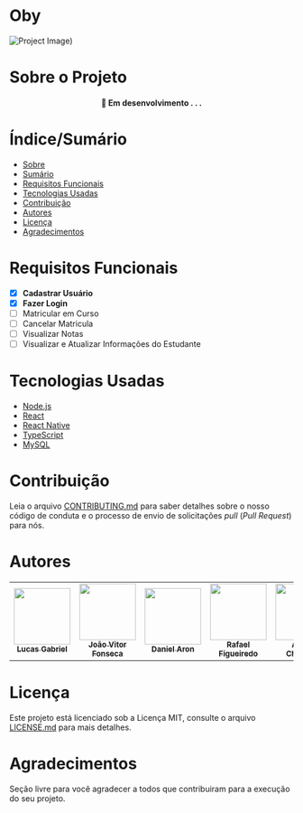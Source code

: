 # <h1>Oby</h1>


![Project Image](https://www.realizaengenharia.com.br/images/demo/projects/medium4.jpg))

# Sobre o Projeto


<h4 align="center"> 
	🚧  Em desenvolvimento . . . 
</h4>

# Índice/Sumário

* [Sobre](#sobre-o-projeto)
* [Sumário](#índice/sumário)
* [Requisitos Funcionais](#requisitos-funcionais)
* [Tecnologias Usadas](#tecnologias-usadas)
* [Contribuição](#contribuição)
* [Autores](#autores)
* [Licença](#licença)
* [Agradecimentos](#agradecimentos)


# Requisitos Funcionais 

- [x] **Cadastrar Usuário**
- [x] **Fazer Login**
- [ ] Matricular em Curso
- [ ] Cancelar Matricula
- [ ] Visualizar Notas
- [ ] Visualizar e Atualizar Informações do Estudante

# Tecnologias Usadas

- [Node.js](https://nodejs.org/en/)
- [React](https://pt-br.reactjs.org/)
- [React Native](https://reactnative.dev/)
- [TypeScript](https://www.typescriptlang.org/)
- [MySQL](https://www.mysql.com/)


# Contribuição

Leia o arquivo [CONTRIBUTING.md](CONTRIBUTING.md) para saber detalhes sobre o nosso código de conduta e o processo de envio de solicitações *pull* (*Pull Request*) para nós.

# Autores

<table>
  <tr>
    <td align="center"><a href="https://github.com/lucasz166"><img src="https://avatars.githubusercontent.com/u/90660440?v=4" width="100px;" alt=""/><br /><sub><b>Lucas Gabriel</b></sub></a><br /><a href="https://github.com/testing-library/react-testing-library/commits?author=kentcdodds" title="Code"></a> <a href="https://github.com/testing-library/react-testing-library/commits?author=kentcdodds" title="Documentation"></a> <a href="#infra-kentcdodds" title="Infrastructure (Hosting, Build-Tools, etc)"></a> <a href="https://github.com/testing-library/react-testing-library/commits?author=kentcdodds" title="Tests"></a></td>
        <td align="center"><a href="https://github.com/jvfonseca1"><img src="https://avatars.githubusercontent.com/u/92554709?v=4" width="100px;" alt=""/><br /><sub><b>João Vitor Fonseca</b></sub></a><br /><a href="https://github.com/testing-library/react-testing-library/commits?author=kentcdodds" title="Code"></a> <a href="https://github.com/testing-library/react-testing-library/commits?author=kentcdodds" title="Documentation"></a> <a href="#infra-kentcdodds" title="Infrastructure (Hosting, Build-Tools, etc)"></a> <a href="https://github.com/testing-library/react-testing-library/commits?author=kentcdodds" title="Tests"></a></td> 
            <td align="center"><a href="https://github.com/aron-dan"><img src="https://avatars.githubusercontent.com/u/82916233?v=4" width="100px;" alt=""/><br /><sub><b>Daniel Aron</b></sub></a><br /><a href="https://github.com/testing-library/react-testing-library/commits?author=kentcdodds" title="Code"></a> <a href="https://github.com/testing-library/react-testing-library/commits?author=kentcdodds" title="Documentation"></a> <a href="#infra-kentcdodds" title="Infrastructure (Hosting, Build-Tools, etc)"></a> <a href="https://github.com/testing-library/react-testing-library/commits?author=kentcdodds" title="Tests"></a></td>
                <td align="center"><a href="https://github.com/RafaFig"><img src="https://avatars.githubusercontent.com/u/52638641?v=4" width="100px;" alt=""/><br /><sub><b>Rafael Figueiredo</b></sub></a><br /><a href="https://github.com/testing-library/react-testing-library/commits?author=kentcdodds" title="Code"></a> <a href="https://github.com/testing-library/react-testing-library/commits?author=kentcdodds" title="Documentation"></a> <a href="#infra-kentcdodds" title="Infrastructure (Hosting, Build-Tools, etc)"></a> <a href="https://github.com/testing-library/react-testing-library/commits?author=kentcdodds" title="Tests"></a></td>
                   <td align="center"><a href="https://github.com/AChamone1"><img src="https://avatars.githubusercontent.com/u/92554751?v=4" width="100px;" alt=""/><br /><sub><b>Arthur Chamone</b></sub></a><br /><a href="https://github.com/testing-library/react-testing-library/commits?author=kentcdodds" title="Code"></a> <a href="https://github.com/testing-library/react-testing-library/commits?author=kentcdodds" title="Documentation"></a> <a href="#infra-kentcdodds" title="Infrastructure (Hosting, Build-Tools, etc)"></a> <a href="https://github.com/testing-library/react-testing-library/commits?author=kentcdodds" title="Tests"></a></td>
                       <td align="center"><a href="https://github.com/LucasRodriguesSouza"><img src="https://avatars.githubusercontent.com/u/89693996?v=4" width="100px;" alt=""/><br /><sub><b>Lucas Rodrigues</b></sub></a><br /><a href="https://github.com/testing-library/react-testing-library/commits?author=kentcdodds" title="Code"></a> <a href="https://github.com/testing-library/react-testing-library/commits?author=kentcdodds" title="Documentation"></a> <a href="#infra-kentcdodds" title="Infrastructure (Hosting, Build-Tools, etc)"></a> <a href="https://github.com/testing-library/react-testing-library/commits?author=kentcdodds" title="Tests"></a></td>     
     </tr>
    </table>

# Licença

Este projeto está licenciado sob a Licença MIT,  consulte o arquivo [LICENSE.md](LICENSE.md) para mais detalhes.

# Agradecimentos

Seção livre para você agradecer a todos que contribuiram para a execução do seu projeto.
